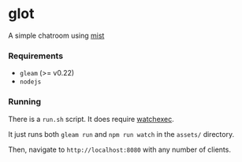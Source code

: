 # glot

A simple chatroom using [mist](https://github.com/rawhat/mist)

### Requirements

  - `gleam` (>= v0.22)
  - `nodejs`

### Running

There is a `run.sh` script. It does require [watchexec](https://github.com/watchexec/watchexec).

It just runs both `gleam run` and `npm run watch` in the `assets/` directory.

Then, navigate to `http://localhost:8080` with any number of clients.
